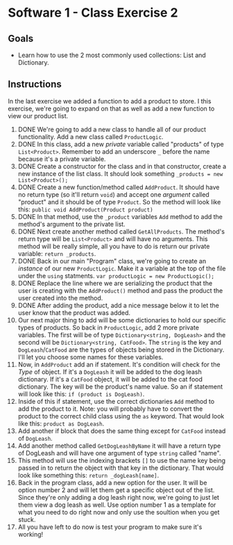 # Software 1 - Class Exercise 2
## Goals
- Learn how to use the 2 most commonly used collections: List and Dictionary.

## Instructions
In the last exercise we added a function to add a product to store. I this exercise, we're going to expand on that as well as add a new function to view our product list.

1. DONE We're going to add a new class to handle all of our product functionality.  Add a new class called `ProductLogic`. 
1. DONE In this class, add a new _private_ variable called "products" of type `List<Product>`.  Remember to add an underscore `_` before the name because it's a private variable.
1. DONE Create a constructor for the class and in that constructor, create a new instance of the list class.  It should look something `_products = new List<Product>();`
1. DONE Create a new function/method called `AddProduct`.  It should have no return type (so it'll return `void`) and accept one _argument_ called "product" and it should be of type `Product`. So the method will look like this: `public void AddProduct(Product product)`
1. DONE In that method, use the `_product` variables `Add` method to add the method's argument to the private list.
1. DONE Next create another method called `GetAllProducts`. The method's return type will be `List<Product>` and will have no arguments.  This method will be really simple, all you have to do is return our private variable: `return _products`.
1. DONE Back in our main "Program" class, we're going to create an _instance_ of our new `ProductLogic`.  Make it a variable at the top of the file under the `using` statments. `var productLogic = new ProductLogic();`
1. DONE Replace the line where we are serializing the product that the user is creating with the `AddProduct()` method and pass the product the user created into the method.
1. DONE After adding the product, add a nice message below it to let the user know that the product was added.
1. Our next major thing to add will be some dictionaries to hold our specific types of products.  So back in `ProductLogic`, add 2 more private variables.  The first will be of type `Dictionary<string, DogLeash>` and the second will be `Dictionary<string, CatFood>`.  The `string` is the key and `DogLeash`/`CatFood` are the types of objects being stored in the Dictionary.  I'll let you choose some names for these variables.
1. Now, in `AddProduct` add an if statement. It's condition will check for the _Type_ of object. If it's a `DogLeash` it will be added to the dog leash dictionary.  If it's a `CatFood` object, it will be added to the cat food dictionary.  The key will be the product's name value.  So an if statement will look like this: `if (product is DogLeash)`.
1. Inside of this if statement, use the correct dictionaries `Add` method to add the product to it.  Note: you will probably have to convert the product to the correct child class using the `as` keyword.  That would look like this: `product as DogLeash`.
1. Add another if block that does the same thing except for `CatFood` instead of `DogLeash`.
1. Add another method called `GetDogLeashByName` it will have a return type of DogLeash and will have one argument of type `string` called "name".
1. This method will use the indexing brackets `[]` to use the name key being passed in to return the object with that key in the dictionary. That would look like something this: `return _dogLeash[name]`.
1. Back in the program class, add a new option for the user.  It will be option number 2 and will let them get a specific object out of the list.  Since they're only adding a dog leash right now, we're going to just let them view a dog leash as well. Use option number 1 as a template for what you need to do right now and only use the soultion when you get stuck.
1. All you have left to do now is test your program to make sure it's working!